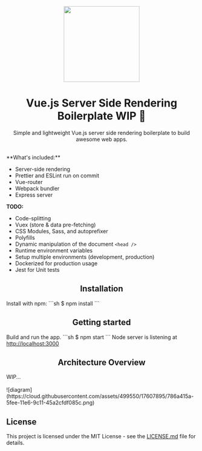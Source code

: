 <div align="center">
  <a href="https://github.com/webpack/webpack">
    <img width="200" height="200" src="https://vuejs.org/images/logo.png">
  </a>
  <br>
  <h1>Vue.js Server Side Rendering Boilerplate WIP 🚧</h1>
  <p>
    Simple and lightweight Vue.js server side rendering boilerplate to build awesome web apps.
  </p>
</div>
<br>
**What's included:**

- Server-side rendering
- Prettier and ESLint run on commit
- Vue-router
- Webpack bundler
- Express server

**TODO:**

- Code-splitting
- Vuex (store & data pre-fetching)
- CSS Modules, Sass, and autoprefixer
- Polyfills
- Dynamic manipulation of the document `<head />`
- Runtime environment variables
- Setup multiple environments (development, production)
- Dockerized for production usage
- Jest for Unit tests

<h2 align="center">Installation</h2>
Install with npm:
```sh
$ npm install
```
<h2 align="center">Getting started</h2>
Build and run the app.
```sh
$ npm start
```
Node server is listening at <a href="http://localhost:3000">http://localhost:3000</a>

<h2 align="center">Architecture Overview</h2>
WIP...
<br><br>
![diagram](https://cloud.githubusercontent.com/assets/499550/17607895/786a415a-5fee-11e6-9c11-45a2cfdf085c.png)

## License

This project is licensed under the MIT License - see the [LICENSE.md](LICENSE.md) file for details.
